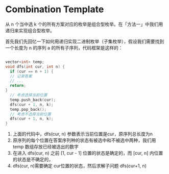 #  Combination Template

从 n 个当中选 k 个的所有方案对应的枚举是组合型枚举。在「方法一」中我们用递归来实现组合型枚举。

首先我们先回忆一下如何用递归实现二进制枚举（子集枚举），假设我们需要找到一个长度为 n 的序列 a 的所有子序列，代码框架是这样的：

```c++

vector<int> temp;
void dfs(int cur, int n) {
  if (cur == n + 1) {
  // 记录答案
  // ...
  return;
}
  // 考虑选择当前位置 
  temp.push_back(cur);
  dfs(cur + 1, n, k);
  temp.pop_back();
  // 考虑不选择当前位置
  dfs(cur + 1, n, k);
}

```

1. 上面的代码中，dfs(cur, n) 参数表示当前位置是cur，原序列总长度为n
2. 原序列的每个位置在答案序列种的状态有被选中和不被选中两种，我们用 temp 数组存放已经被选出的数字
3. 在进入 dfs(cur, n) 之前 [1, cur - 1] 位置的状态是确定的，而 [cur, n] 内位置的状态是不确定的，
4. dfs(cur, n)需要确定 cur位置的状态，然后求解子问题 dfs(cur+1, n)
